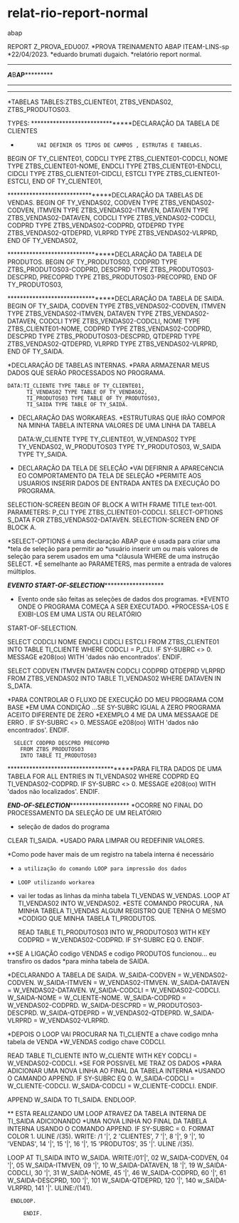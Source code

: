 # relat-rio-report-normal
abap

REPORT Z_PROVA_EDU007.
*PROVA TREINAMENTO ABAP ITEAM-LINS-sp
*22/04/2023.
*eduardo brumati dugaich.
*relatório report normal.
***************************************
*****A*****B********A******P***********
***************************************
***************************************

*TABELAS
TABLES:ZTBS_CLIENTE01,
       ZTBS_VENDAS02,
       ZTBS_PRODUTOS03.


TYPES:
*******************************DECLARAÇÃO DA TABELA DE CLIENTES
*           VAI DEFINIR OS TIPOS DE CAMPOS , ESTRUTAS E TABELAS.

BEGIN OF TY_CLIENTE01,
CODCLI TYPE ZTBS_CLIENTE01-CODCLI,
NOME TYPE ZTBS_CLIENTE01-NOME,
ENDCLI TYPE ZTBS_CLIENTE01-ENDCLI,
CIDCLI TYPE  ZTBS_CLIENTE01-CIDCLI,
ESTCLI TYPE  ZTBS_CLIENTE01-ESTCLI,
END OF TY_CLIENTE01,

********************************DECLARAÇÃO DA TABELAS DE VENDAS.
 BEGIN OF TY_VENDAS02,
   CODVEN TYPE  ZTBS_VENDAS02-CODVEN,
   ITMVEN TYPE  ZTBS_VENDAS02-ITMVEN,
   DATAVEN TYPE  ZTBS_VENDAS02-DATAVEN,
   CODCLI TYPE  ZTBS_VENDAS02-CODCLI,
   CODPRD TYPE  ZTBS_VENDAS02-CODPRD,
   QTDEPRD TYPE  ZTBS_VENDAS02-QTDEPRD,
   VLRPRD TYPE  ZTBS_VENDAS02-VLRPRD,
   END OF TY_VENDAS02,

*********************************DECLARAÇÃO DA TABELA DE PRODUTOS.
   BEGIN OF TY_PRODUTOS03,
     CODPRD TYPE  ZTBS_PRODUTOS03-CODPRD,
     DESCPRD TYPE  ZTBS_PRODUTOS03-DESCPRD,
     PRECOPRD TYPE  ZTBS_PRODUTOS03-PRECOPRD,
     END OF TY_PRODUTOS03,

*********************************DECLARAÇÃO DA TABELA DE SAIDA.
     BEGIN OF TY_SAIDA,
     CODVEN TYPE ZTBS_VENDAS02-CODVEN,
     ITMVEN TYPE ZTBS_VENDAS02-ITMVEN,
     DATAVEN TYPE ZTBS_VENDAS02-DATAVEN,
     CODCLI TYPE ZTBS_VENDAS02-CODCLI,
     NOME TYPE ZTBS_CLIENTE01-NOME,
     CODPRD TYPE ZTBS_VENDAS02-CODPRD,
     DESCPRD TYPE  ZTBS_PRODUTOS03-DESCPRD,
     QTDEPRD TYPE ZTBS_VENDAS02-QTDEPRD,
     VLRPRD TYPE  ZTBS_VENDAS02-VLRPRD,
      END OF TY_SAIDA.

*DECLARAÇÃO DE TABELAS INTERNAS.
*PARA ARMAZENAR MEUS DADOS  QUE SERÃO PROCESSADOS NO PROGRAMA.

    DATA:TI_CLIENTE TYPE TABLE OF TY_CLIENTE01,
          TI_VENDAS02 TYPE TABLE OF TY_VENDAS02,
          TI_PRODUTOS03 TYPE TABLE OF TY_PRODUTOS03,
          TI_SAIDA TYPE TABLE OF TY_SAIDA.



* DECLARAÇÃO DAS WORKAREAS.
*ESTRUTURAS QUE IRÃO COMPOR NA MINHA TABELA INTERNA VALORES DE UMA LINHA DA TABELA

     DATA:W_CLIENTE TYPE TY_CLIENTE01,
           W_VENDAS02 TYPE TY_VENDAS02,
           W_PRODUTOS03 TYPE TY_PRODUTOS03,
           W_SAIDA TYPE TY_SAIDA.



* DECLARAÇÃO DA TELA DE SELEÇÃO
*VAI DEFIRNIR A APARECêNCIA  EO COMPORTAMENTO DA TELA DE SELEÇÃO
*PERMITE AOS USUARIOS INSERIR DADOS DE ENTRADA ANTES DA EXECUÇÃO DO PROGRAMA.

SELECTION-SCREEN BEGIN OF BLOCK A WITH FRAME TITLE text-001.
PARAMETERS: P_CLI TYPE ZTBS_CLIENTE01-CODCLI.
SELECT-OPTIONS S_DATA FOR ZTBS_VENDAS02-DATAVEN.
SELECTION-SCREEN END OF BLOCK A.

*SELECT-OPTIONS é uma declaração ABAP que é usada para criar uma
*tela de seleção para permitir ao
*usuário inserir um ou mais valores de seleção para serem usados ​​em uma
*cláusula WHERE de uma instrução SELECT.
*É semelhante ao PARAMETERS, mas permite a entrada de valores múltiplos.


*****************EVENTO START-OF-SELECTION************************************
* Evento onde são feitas as seleções de dados dos programas.
*EVENTO ONDE O PROGRAMA COMEÇA A SER EXECUTADO.
*PROCESSA-LOS E EXIBI-LOS EM UMA LISTA OU RELATÓRIO

START-OF-SELECTION.

SELECT CODCLI NOME ENDCLI CIDCLI ESTCLI
  FROM  ZTBS_CLIENTE01
  INTO TABLE TI_CLIENTE
  WHERE CODCLI = P_CLI.
  IF SY-SUBRC <> 0.
   MESSAGE e208(oo) WITH 'dados não encontrados'.
   ENDIF.

  SELECT CODVEN ITMVEN DATAVEN CODCLI CODPRD QTDEPRD VLRPRD
    FROM ZTBS_VENDAS02
    INTO TABLE TI_VENDAS02
     WHERE DATAVEN IN S_DATA.

*PARA CONTROLAR O FLUXO DE EXECUÇÃO DO MEU PROGRAMA COM BASE
*EM UMA CONDIÇÃO ...SE SY-SUBRC IGUAL A ZERO PROGRAMA ACEITO DIFERENTE DE ZERO
*EXEMPLO 4 ME DA UMA MESSAAGE DE ERRO .
   IF SY-SUBRC <> 0.
      MESSAGE e208(oo) WITH 'dados não encontrados'.
   ENDIF.

      SELECT CODPRD DESCPRD PRECOPRD
        FROM ZTBS_PRODUTOS03
        INTO TABLE TI_PRODUTOS03
***************************************PARA FILTRA DADOS DE UMA TABELA
        FOR ALL ENTRIES IN TI_VENDAS02
        WHERE CODPRD EQ TI_VENDAS02-CODPRD.
  IF SY-SUBRC <> 0.
    MESSAGE e208(oo) WITH 'dados não localizados'.
  ENDIF.

*************END-OF-SELECTION********************************
*OCORRE NO FINAL DO PROCESSAMENTO DA SELEÇÃO DE UM RELATÓRIO
*  seleção de dados do programa


CLEAR TI_SAIDA.
*USADO PARA LIMPAR OU REDEFINIR VALORES.

*Como pode haver mais de um registro na tabela interna é necessário
*     a utilização do comando LOOP para impressão dos dados
*     LOOP utilizando workarea

* vai ler todas as linhas da minha tabela TI_VENDAS W_VENDAS.
LOOP AT  TI_VENDAS02 INTO W_VENDAS02.
*ESTE COMANDO PROCURA , NA MINHA TABELA TI_VENDAS ALGUM REGISTRO QUE TENHA O MESMO
*CODIGO QUE MINHA TABELA TI_PRODUTOS.

  READ TABLE TI_PRODUTOS03 INTO W_PRODUTOS03 WITH KEY CODPRD = W_VENDAS02-CODPRD.
  IF SY-SUBRC EQ 0.
    ENDIF.

**SE A LIGAÇÃO codigo VENDAS e codigo PRODUTOS funcionou... eu transfiro os dados
*para minha tabela de SAIDA.

*DECLARANDO A TABELA DE SAIDA.
  W_SAIDA-CODVEN = W_VENDAS02-CODVEN.
  W_SAIDA-ITMVEN = W_VENDAS02-ITMVEN.
  W_SAIDA-DATAVEN = W_VENDAS02-DATAVEN.
  W_SAIDA-CODCLI = W_VENDAS02-CODCLI.
  W_SAIDA-NOME = W_CLIENTE-NOME.
  W_SAIDA-CODPRD = W_VENDAS02-CODPRD.
  W_SAIDA-DESCPRD = W_PRODUTOS03-DESCPRD.
  W_SAIDA-QTDEPRD = W_VENDAS02-QTDEPRD.
  W_SAIDA-VLRPRD = W_VENDAS02-VLRPRD.

*DEPOIS  O LOOP VAI  PROCURAR NA TI_CLIENTE a chave codigo mnha tabela de VENDA
*W_VENDAS codigo chave CODCLI.

 READ TABLE  TI_CLIENTE INTO W_CLIENTE WITH KEY CODCLI = W_VENDAS02-CODCLI.
*SE FOR POSSIVEL ME TRAZ OS DADOS
*PARA ADICIONAR UMA  NOVA LINHA AO FINAL DA TABELA INTERNA
*USANDO O CAMANDO APPEND.
 IF SY-SUBRC EQ 0.
   W_SAIDA-CODCLI = W_CLIENTE-CODCLI.
   W_SAIDA-CODCLI = W_CLIENTE-CODCLI.
   ENDIF.

   APPEND W_SAIDA TO TI_SAIDA.
   ENDLOOP.

** ESTA REALIZANDO UM LOOP ATRAVEZ DA TABELA INTERNA DE TI_SAIDA ADICIONANDO
*UMA NOVA LINHA NO FINAL DA TABELA INTERNA USANDO O COMANDO APPEND.
 IF SY-SUBRC = 0.
  FORMAT COLOR 1.
  ULINE /(35).
  WRITE: /1 '|',
          2 'CLIENTES',
          7 '|',
          8 '|',
          9 '|',
          10 'VENDAS',
          14 '|',
          15 '|',
          16 '|',
          15 'PRODUTOS',
          35 '|'.
  ULINE /(35).

   LOOP AT TI_SAIDA INTO W_SAIDA.
     WRITE:/01'|',
            02 W_SAIDA-CODVEN,
            04 '|',
            05 W_SAIDA-ITMVEN,
            09 '|',
            10 W_SAIDA-DATAVEN,
            18 '|',
            19 W_SAIDA-CODCLI,
            30 '|',
            31 W_SAIDA-NOME,
            45 '|',
            46 W_SAIDA-CODPRD,
            60 '|',
            61 W_SAIDA-DESCPRD,
            100 '|',
            101 W_SAIDA-QTDEPRD,
            120 '|',
            140 w_SAIDA-VLRPRD,
            141 '|'.
     ULINE:/(141).

     ENDLOOP.

         ENDIF.
